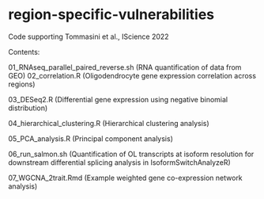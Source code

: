 # region-specific-vulnerabilities
 Code supporting Tommasini et al., IScience 2022

Contents: 

01_RNAseq_parallel_paired_reverse.sh	(RNA quantification of data from GEO)
02_correlation.R	(Oligodendrocyte gene expression correlation across regions)

03_DESeq2.R (Differential gene expression using negative binomial distribution)

04_hierarchical_clustering.R (Hierarchical clustering analysis)

05_PCA_analysis.R (Principal component analysis)

06_run_salmon.sh (Quantification of OL transcripts at isoform resolution for downstream differential splicing analysis in IsoformSwitchAnalyzeR)

07_WGCNA_2trait.Rmd (Example weighted gene co-expression network analysis)
